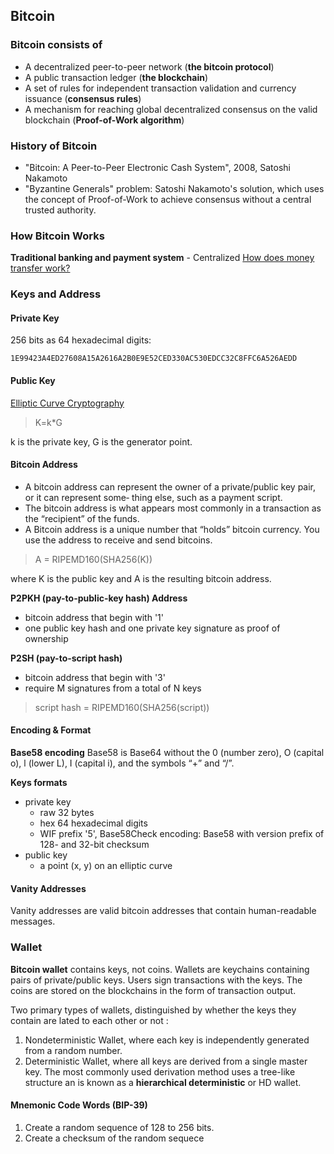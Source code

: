 ## Bitcoin

### Bitcoin consists of
 - A decentralized peer-to-peer network (**the bitcoin protocol**)
 - A public transaction ledger (**the blockchain**)
 - A set of rules for independent transaction validation and currency issuance (**consensus rules**)
 - A mechanism for reaching global decentralized consensus on the valid blockchain (**Proof-of-Work algorithm**)

### History of Bitcoin
 - "Bitcoin: A Peer-to-Peer Electronic Cash System", 2008, Satoshi Nakamoto
 - "Byzantine Generals" problem: Satoshi Nakamoto's solution, which uses the concept of Proof-of-Work to achieve consensus without a central trusted authority.

### How Bitcoin Works

**Traditional banking and payment system** - Centralized
[How does money transfer work?](https://www.quora.com/How-does-money-transfer-between-banks-and-different-countries-work)

### Keys and Address

#### Private Key
256 bits as 64 hexadecimal digits:

    1E99423A4ED27608A15A2616A2B0E9E52CED330AC530EDCC32C8FFC6A526AEDD

#### Public Key

[Elliptic Curve Cryptography](https://www.wolframalpha.com/input/?i=Elliptic%20Curve)

> K=k*G

k is the private key, G is the generator point.

#### Bitcoin Address
 - A bitcoin address can represent the owner of a private/public key pair, or it can represent some‐ thing else, such as a payment script. 
 - The bitcoin address is what appears most commonly in a transaction as the “recipient” of the funds.
 - A Bitcoin address is a unique number that “holds” bitcoin currency. You use the address to receive and send bitcoins.

> A = RIPEMD160(SHA256(K))  

where K is the public key and A is the resulting bitcoin address.

**P2PKH (pay-to-public-key hash) Address**
 - bitcoin address that begin with '1'
 - one public key hash and one private key signature as proof of ownership

**P2SH (pay-to-script hash)**
 - bitcoin address that begin with '3'
 - require M signatures from a total of N keys
> script hash = RIPEMD160(SHA256(script))

#### Encoding & Format

**Base58 encoding**
Base58 is Base64 without the 0 (number zero), O (capital o), l (lower L), I (capital i), and the symbols “+” and “/”.

**Keys formats**
 - private key
	 - raw 32 bytes
	 - hex 64 hexadecimal digits
	 - WIF prefix '5', Base58Check encoding: Base58 with version prefix of 128- and 32-bit checksum
 - public key
	 - a point (x, y) on an elliptic curve 

#### Vanity Addresses
Vanity addresses are valid bitcoin addresses that contain human-readable messages.

### Wallet

**Bitcoin wallet** contains keys, not coins. Wallets are keychains containing pairs of private/public keys. Users sign transactions with the keys. The coins are stored on the blockchains in the form of transaction output.

Two primary types of wallets, distinguished by whether the keys they contain are lated to each other or not : 
 1. Nondeterministic Wallet, where each key is independently generated from a random number.
2. Deterministic Wallet, where all keys are derived from a single master key. The most commonly used derivation method uses a tree-like structure an is known as a **hierarchical deterministic** or HD wallet.

#### Mnemonic Code Words (BIP-39)

 1. Create a random sequence of 128 to 256 bits.
 2. Create a checksum of the random sequece

 

<!--stackedit_data:
eyJoaXN0b3J5IjpbNzI4ODA5NjksLTEwMzc5Njk1MiwtMTA0Nz
IzMzgxNSwxMjQ0OTA3NDgyLC0xMzgxMTM3NzAyLC0zMDUzNzg0
NTIsLTUyMjgyMjA3NiwxNDMyNjc2OTA3LDE0NzAzMTY0NTIsLT
E1NDI3Mzg2NjQsLTExNjQ1MDM3OTMsLTEzNDAxMTk0MywtMjEy
NTE1MzI0OSwtMTgxNDM2NDUyN119
-->